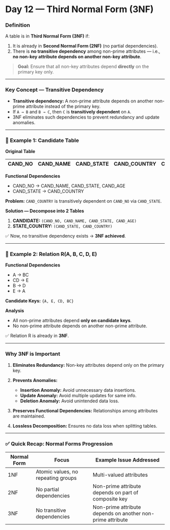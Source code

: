 # **Day 12 — Third Normal Form (3NF)**

### **Definition**

A table is in **Third Normal Form (3NF)** if:

1. It is already in **Second Normal Form (2NF)** (no partial dependencies).
2. There is **no transitive dependency** among non-prime attributes — i.e., **no non-key attribute depends on another non-key attribute**.

> **Goal:** Ensure that all non-key attributes depend **directly** on the primary key only.

---

### **Key Concept — Transitive Dependency**

* **Transitive dependency:** A non-prime attribute depends on another non-prime attribute instead of the primary key.
* If `A → B` and `B → C`, then `C` is **transitively dependent** on `A`.
* 3NF eliminates such dependencies to prevent redundancy and update anomalies.

---

### 📘 **Example 1: Candidate Table**

**Original Table**

| CAND_NO | CAND_NAME | CAND_STATE | CAND_COUNTRY | CAND_AGE |
| ------- | --------- | ---------- | ------------ | -------- |

**Functional Dependencies**

* CAND_NO → CAND_NAME, CAND_STATE, CAND_AGE
* CAND_STATE → CAND_COUNTRY

**Problem:** `CAND_COUNTRY` is transitively dependent on `CAND_NO` via `CAND_STATE`.

**Solution — Decompose into 2 Tables**

1. **CANDIDATE:** `(CAND_NO, CAND_NAME, CAND_STATE, CAND_AGE)`
2. **STATE_COUNTRY:** `(CAND_STATE, CAND_COUNTRY)`

✅ Now, no transitive dependency exists → **3NF achieved**.

---

### 📘 **Example 2: Relation R(A, B, C, D, E)**

**Functional Dependencies**

* A → BC
* CD → E
* B → D
* E → A

**Candidate Keys:** `{A, E, CD, BC}`

**Analysis**

* All non-prime attributes depend **only on candidate keys**.
* No non-prime attribute depends on another non-prime attribute.

✅ Relation R is already in **3NF**.

---

### **Why 3NF is Important**

1. **Eliminates Redundancy:** Non-key attributes depend only on the primary key.
2. **Prevents Anomalies:**

   * **Insertion Anomaly:** Avoid unnecessary data insertions.
   * **Update Anomaly:** Avoid multiple updates for same info.
   * **Deletion Anomaly:** Avoid unintended data loss.
3. **Preserves Functional Dependencies:** Relationships among attributes are maintained.
4. **Lossless Decomposition:** Ensures no data loss when splitting tables.

---

### ✅ **Quick Recap: Normal Forms Progression**

| Normal Form | Focus                              | Example Issue Addressed                                    |
| ----------- | ---------------------------------- | ---------------------------------------------------------- |
| 1NF         | Atomic values, no repeating groups | Multi-valued attributes                                    |
| 2NF         | No partial dependencies            | Non-prime attribute depends on part of composite key       |
| 3NF         | No transitive dependencies         | Non-prime attribute depends on another non-prime attribute |
